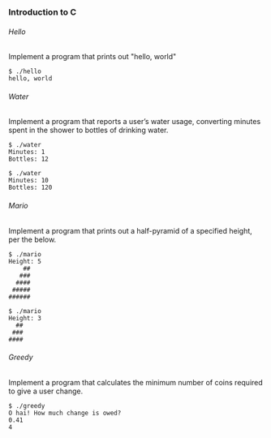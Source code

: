### Introduction to C

###### Hello
Implement a program that prints out "hello, world"
```
$ ./hello
hello, world
```

###### Water
Implement a program that reports a user’s water usage, converting minutes spent in the shower to bottles of drinking water.
```
$ ./water
Minutes: 1
Bottles: 12

$ ./water
Minutes: 10
Bottles: 120
```

###### Mario
Implement a program that prints out a half-pyramid of a specified height, per the below.
```
$ ./mario
Height: 5
    ##
   ###
  ####
 #####
######

$ ./mario
Height: 3
  ##
 ###
####
```
###### Greedy
Implement a program that calculates the minimum number of coins required to give a user change.
```
$ ./greedy
O hai! How much change is owed?
0.41
4
```
